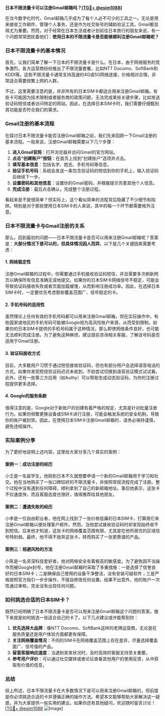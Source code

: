 **日本不限流量卡可以注册Gmail邮箱吗？[[TG💪+ @esim1088](https://t.me/s/esim1088)]**

在当今数字化时代，Gmail邮箱几乎成为了每个人必不可少的工具之一。无论是用来接收工作邮件、管理个人事务，还是作为社交账号的辅助验证工具，Gmail都显得尤为重要。然而，对于经常在日本生活或者计划前往日本旅行的朋友来说，有一个问题常常困扰着他们：**使用日本的不限流量卡是否能够顺利注册Gmail邮箱呢？**

### 日本不限流量卡的基本情况

首先，让我们简单了解一下日本的不限流量卡是什么。在日本，由于网络服务的竞争激烈，各大运营商纷纷推出了不限流量套餐，比如NTT Docomo、SoftBank和KDDI等。这些不限流量卡通常支持高速的4G或5G网络连接，价格相对合理，非常适合需要频繁上网的人群。

不过，这里需要注意的是，并非所有的日本SIM卡都适合用来注册Gmail邮箱。有些卡可能因为技术限制或者服务商的政策问题，无法完成某些关键步骤，比如发送验证码短信或者访问特定的网站。因此，在选择日本SIM卡时，我们需要仔细甄别其功能是否符合我们的需求。

### Gmail注册的基本流程

在探讨日本不限流量卡能否注册Gmail邮箱之前，我们先来回顾一下Gmail注册的基本流程。一般来说，注册Gmail邮箱需要以下几个步骤：

1. **进入Gmail官网**：打开浏览器并访问Gmail的官方网站。
2. **点击“创建账户”按钮**：在首页上找到“创建账户”选项并点击。
3. **填写基本信息**：包括名字、姓氏、手机号码等信息。
4. **验证手机号码**：系统会发送一条包含验证码的短信到你的手机上，输入验证码后继续下一步。
5. **设置密码和其他信息**：设置你的Gmail密码，并根据提示完善其他个人信息。
6. **完成注册**：最后点击确认，完成整个注册过程。

看起来是不是很简单？但实际上，这个看似简单的流程背后隐藏了不少细节和陷阱。特别是对于那些使用日本SIM卡的人来说，其中的每一个环节都需要格外注意。

### 日本不限流量卡与Gmail注册的关系

那么，回到最初的问题——日本不限流量卡是否可以用来注册Gmail邮箱呢？答案是：**大部分情况下是可以的，但具体情况因人而异**。以下是几个关键因素需要考虑：

#### 1. 网络稳定性
注册Gmail邮箱的过程中，你需要通过手机接收验证码短信，并且需要多次刷新网页以确保所有信息准确无误地提交。如果你的日本SIM卡网络信号不稳定，可能会导致验证码接收失败或者页面加载缓慢，从而影响注册成功率。因此，在选择日本SIM卡时，一定要优先考虑那些覆盖范围广、信号稳定的卡。

#### 2. 手机号码的适用性
虽然理论上任何有效的手机号码都可以用来注册Gmail邮箱，但在实际操作中，有些国家或地区的手机号码可能被Google视为高风险账户来源，从而受到限制。如果你的日本SIM卡提供的手机号码属于这种情况，那么即使网络条件良好，也可能无法顺利完成注册。为了避免这种麻烦，建议提前咨询相关客服，了解该号码是否适用于Gmail注册。

#### 3. 验证码接收方式
目前，大多数用户习惯于通过短信接收验证码，但也有部分用户会选择语音电话的方式。如果你发现短信验证码迟迟未收到，不妨尝试切换到语音验证模式试试看。此外，还有一些第三方应用（如Authy）可以帮助生成动态验证码，为你的注册过程提供更多选择。

#### 4. Google的服务条款
值得注意的是，Google对于新账户的创建有着严格的规定，尤其是针对批量注册行为。如果你频繁更换设备或SIM卡进行注册，可能会触发系统的安全机制，导致你的账户被封禁。因此，在使用日本SIM卡注册Gmail邮箱时，请务必保持谨慎，避免违规操作。

### 实际案例分享

为了更好地说明上述内容，这里给大家分享几个真实的案例：

#### 案例一：成功注册的经历
小王是一名留学生，他刚到日本不久就想要申请一个新的Gmail邮箱用于学习和社交。他在当地购买了一张口碑较好的不限流量卡，并按照常规流程完成了注册。整个过程中没有遇到任何障碍，顺利拿到了自己的新邮箱地址。事后他表示，这张卡不仅速度快，而且客服态度也很好，值得推荐给其他朋友。

#### 案例二：遭遇失败的经历
小李是一位自由职业者，他在网上找到了一张价格低廉的日本SIM卡，打算用它来注册Gmail邮箱以便处理客户邮件。然而，当他尝试接收验证码时却发现始终收不到短信。后来他才知道，这张卡的网络覆盖范围有限，尤其是在他所居住的区域信号特别弱。最终，他不得不放弃这张卡，转而购买了一张更靠谱的产品。

#### 案例三：规避风险的方法
小陈是一名资深科技爱好者，他对网络安全有着极高的敏感度。为了避免因不当操作而被Google封号，他在注册Gmail邮箱时采取了多重措施：一是选择了信誉良好的日本SIM卡；二是确保自己使用的设备干净整洁，没有安装可疑软件；三是严格按照官方指引一步步操作，不擅自修改任何设置。结果不出意外，他的账户一次性通过审核，完全没有出现任何问题。

### 如何挑选合适的日本SIM卡？

既然已经明确了日本不限流量卡是否可以用来注册Gmail邮箱这个问题的答案，接下来就是如何挑选一张适合自己的卡了。以下几点建议或许能帮到你：

1. **优先选择大品牌**：像NTT Docomo、SoftBank这样的老牌运营商，无论是在服务质量还是用户体验方面都更有保障。
2. **关注网络覆盖情况**：不同的SIM卡在网络覆盖范围上存在差异，尽量选择覆盖面广、信号强的产品。
3. **留意客服响应速度**：当遇到突发状况时，及时高效的客服支持至关重要。
4. **参考用户评价**：可以通过社交媒体或者论坛查看其他用户的使用反馈，从中获取有价值的信息。

### 总结

综上所述，日本不限流量卡在大多数情况下是可以用来注册Gmail邮箱的，但前提是你必须挑选合适的卡并遵循正确的操作方法。希望本文能够帮助大家解决这一疑惑，并为大家提供一些实用的建议。如果你还有其他疑问，欢迎随时留言讨论！[[TG💪+ @esim1088](https://t.me/s/esim1088) ![Image](https://i.postimg.cc/4NQfJmqS/Snipaste-2025-05-13-00-14-12.png)]